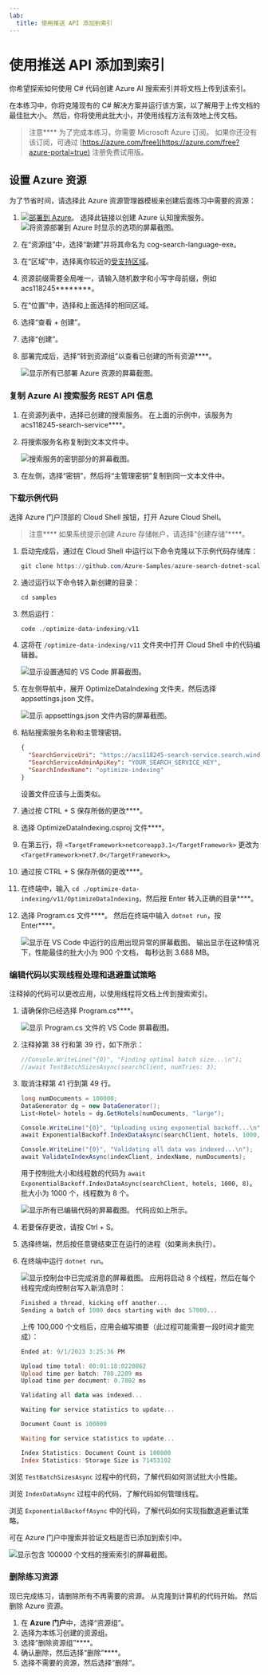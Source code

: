 ```yaml
---
lab:
  title: 使用推送 API 添加到索引
---
```


# 使用推送 API 添加到索引

你希望探索如何使用 C# 代码创建 Azure AI 搜索索引并将文档上传到该索引。

在本练习中，你将克隆现有的 C# 解决方案并运行该方案，以了解用于上传文档的最佳批大小。 然后，你将使用此批大小，并使用线程方法有效地上传文档。

> 注意**** 为了完成本练习，你需要 Microsoft Azure 订阅。 如果你还没有该订阅，可通过 [https://azure.com/free](https://azure.com/free?azure-portal=true) 注册免费试用版。

## 设置 Azure 资源

为了节省时间，请选择此 Azure 资源管理器模板来创建后面练习中需要的资源：

1. [![部署到 Azure](../media/07-media/deploy-azure.svg)](https://portal.azure.com/#create/Microsoft.Template/uri/https%3A%2F%2Fraw.githubusercontent.com%2FMicrosoftLearning%2Fmslearn-doc-intelligence%2Fmain%2Fcognitive-search%2Fazuredeploy.json)。 选择此链接以创建 Azure 认知搜索服务。
    ![将资源部署到 Azure 时显示的选项的屏幕截图。](../media/07-media/deploy-azure-resources.png)
1. 在“资源组”中，选择“新建”并将其命名为 cog-search-language-exe。
1. 在“区域”中，选择离你较近的[受支持区域](/azure/ai-services/language-service/custom-text-classification/service-limits#regional-availability)。
1. 资源前缀需要全局唯一，请输入随机数字和小写字母前缀，例如 acs118245********。
1. 在“位置”中，选择和上面选择的相同区域。
1. 选择“查看 + 创建”。
1. 选择“创建”。
1. 部署完成后，选择“转到资源组”以查看已创建的所有资源****。

    ![显示所有已部署 Azure 资源的屏幕截图。](../media/07-media/azure-resources-created.png)

### 复制 Azure AI 搜索服务 REST API 信息

1. 在资源列表中，选择已创建的搜索服务。 在上面的示例中，该服务为 acs118245-search-service****。
1. 将搜索服务名称复制到文本文件中。

    ![搜索服务的密钥部分的屏幕截图。](../media/07-media/search-api-keys-exercise-version.png)
1. 在左侧，选择“密钥”，然后将“主管理密钥”复制到同一文本文件中。

### 下载示例代码

选择 Azure 门户顶部的 Cloud Shell 按钮，打开 Azure Cloud Shell。
> 注意**** 如果系统提示创建 Azure 存储帐户，请选择“创建存储”****。

1. 启动完成后，通过在 Cloud Shell 中运行以下命令克隆以下示例代码存储库：

    ```powershell
    git clone https://github.com/Azure-Samples/azure-search-dotnet-scale.git samples
    ```

1. 通过运行以下命令转入新创建的目录：

    ```powershell
    cd samples
    ```

1. 然后运行：

    ```powershell
    code ./optimize-data-indexing/v11
    ```

1. 这将在 `/optimize-data-indexing/v11` 文件夹中打开 Cloud Shell 中的代码编辑器。

    ![显示设置通知的 VS Code 屏幕截图。](../media/07-media/setup-visual-studio-code-solution.png)
1. 在左侧导航中，展开 OptimizeDataIndexing 文件夹，然后选择 appsettings.json 文件。

    ![显示 appsettings.json 文件内容的屏幕截图。](../media/07-media/update-app-settings.png)
1. 粘贴搜索服务名称和主管理密钥。

    ```json
    {
      "SearchServiceUri": "https://acs118245-search-service.search.windows.net",
      "SearchServiceAdminApiKey": "YOUR_SEARCH_SERVICE_KEY",
      "SearchIndexName": "optimize-indexing"
    }
    ```

    设置文件应该与上面类似。
1. 通过按 CTRL + S 保存所做的更改****。
1. 选择 OptimizeDataIndexing.csproj 文件****。 <!-- Added this and the next two steps in case we can't update the file in the repo that holds these (seems to be separate from the other labs)-->
1. 在第五行，将 `<TargetFramework>netcoreapp3.1</TargetFramework>` 更改为 `<TargetFramework>net7.0</TargetFramework>`。 <!--- can be removed if no longer needed based on the above-->
1. 通过按 CTRL + S 保存所做的更改****。<!--- can be removed if no longer needed based on the above-->
1. 在终端中，输入 `cd ./optimize-data-indexing/v11/OptimizeDataIndexing`，然后按 Enter 转入正确的目录****。
1. 选择 Program.cs 文件****。 然后在终端中输入 `dotnet run`，按 Enter****。

    ![显示在 VS Code 中运行的应用出现异常的屏幕截图。](../media/07-media/debug-application.png)
输出显示在这种情况下，性能最佳的批大小为 900 个文档， 每秒达到 3.688 MB。

### 编辑代码以实现线程处理和退避重试策略

注释掉的代码可以更改应用，以使用线程将文档上传到搜索索引。

1. 请确保你已经选择 Program.cs****。

    ![显示 Program.cs 文件的 VS Code 屏幕截图。](../media/07-media/edit-program-code.png)
1. 注释掉第 38 行和第 39 行，如下所示：

    ```csharp
    //Console.WriteLine("{0}", "Finding optimal batch size...\n");
    //await TestBatchSizesAsync(searchClient, numTries: 3);
    ```

1. 取消注释第 41 行到第 49 行。

    ```csharp
    long numDocuments = 100000;
    DataGenerator dg = new DataGenerator();
    List<Hotel> hotels = dg.GetHotels(numDocuments, "large");

    Console.WriteLine("{0}", "Uploading using exponential backoff...\n");
    await ExponentialBackoff.IndexDataAsync(searchClient, hotels, 1000, 8);

    Console.WriteLine("{0}", "Validating all data was indexed...\n");
    await ValidateIndexAsync(indexClient, indexName, numDocuments);
    ```

    用于控制批大小和线程数的代码为 `await ExponentialBackoff.IndexDataAsync(searchClient, hotels, 1000, 8)`。 批大小为 1000 个，线程数为 8 个。

    ![显示所有已编辑代码的屏幕截图。](../media/07-media/thread-code-ready.png)
    代码应如上所示。

1. 若要保存更改，请按 Ctrl + S。
1. 选择终端，然后按任意键结束正在运行的进程（如果尚未执行）。
1. 在终端中运行 `dotnet run`。

    ![显示控制台中已完成消息的屏幕截图。](../media/07-media/upload-hundred-thousand-documents.png)
    应用将启动 8 个线程，然后在每个线程完成向控制台写入新消息时：

    ```powershell
    Finished a thread, kicking off another...
    Sending a batch of 1000 docs starting with doc 57000...
    ```

    上传 100,000 个文档后，应用会编写摘要（此过程可能需要一段时间才能完成）：

    ```powershell
    Ended at: 9/1/2023 3:25:36 PM
    
    Upload time total: 00:01:18:0220862
    Upload time per batch: 780.2209 ms
    Upload time per document: 0.7802 ms
    
    Validating all data was indexed...
    
    Waiting for service statistics to update...
    
    Document Count is 100000
    
    Waiting for service statistics to update...
    
    Index Statistics: Document Count is 100000
    Index Statistics: Storage Size is 71453102
    
    ``````

浏览 `TestBatchSizesAsync` 过程中的代码，了解代码如何测试批大小性能。

浏览 `IndexDataAsync` 过程中的代码，了解代码如何管理线程。

浏览 `ExponentialBackoffAsync` 中的代码，了解代码如何实现指数退避重试策略。

可在 Azure 门户中搜索并验证文档是否已添加到索引中。

![显示包含 100000 个文档的搜索索引的屏幕截图。](../media/07-media/check-search-service-index.png)

### 删除练习资源

现已完成练习，请删除所有不再需要的资源。 从克隆到计算机的代码开始。 然后删除 Azure 资源。

1. 在 **Azure 门户**中，选择“资源组”。
1. 选择为本练习创建的资源组。
1. 选择“删除资源组”****。 
1. 确认删除，然后选择“删除”****。
1. 选择不需要的资源，然后选择“删除”。
